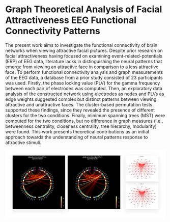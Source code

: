 # Graph Theoretical Analysis of Facial Attractiveness EEG Functional Connectivity Patterns

The present work aims to investigate the functional connectivity of brain networks when viewing attractive facial pictures. Despite prior research on facial attractiveness having focused on examining event-related-potentials (ERP) of EEG data, literature lacks in distinguishing the neural patterns that emerge from viewing an attractive face in comparison to a less attractive face. To perform functional connectivity analysis and graph measurements of the EEG data, a database from a prior study consisted of 23 participants was used. Firstly, the phase locking value (PLV) for the gamma frequency between each pair of electrodes was computed. Then, an exploratory data analysis of the constructed network using electrodes as nodes and PLVs as edge weights suggested complex but distinct patterns between viewing attractive and unattractive faces. The cluster-based permutation tests supported these findings, since they revealed the presence of different clusters for the two conditions. Finally, minimum spanning trees (MST) were computed for the two conditions, but no difference in graph measures (i.e., betweenness centrality, closeness centrality, tree hierarchy, modularity) were found. This work presents theoretical contributions as an initial approach towards the understanding of neural patterns response to attractive stimuli.

![Optional Text](https://github.com/nunokf/Graph-Theoretical-Analysis-of-Facial-Attractiveness-EEG-Functional-Connectivity-Patterns/blob/main/network/network.png)

